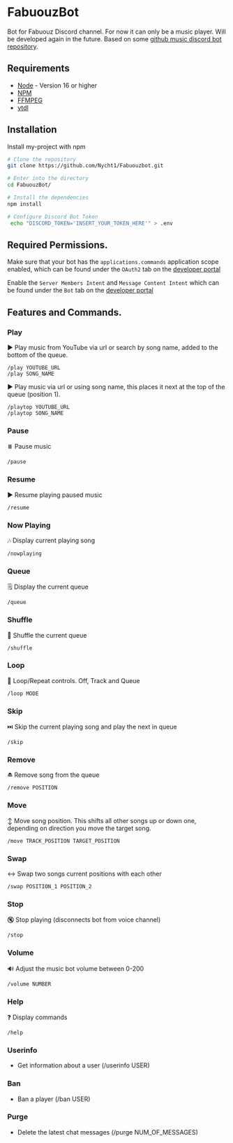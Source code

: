 # FabuouzBot

Bot for Fabuouz Discord channel. For now it can only be a music player. Will be developed again in the future. Based on some [github music discord bot repository](https://github.com/TannerGabriel/discord-bot).

## Requirements

- [Node](https://nodejs.org/en/) - Version 16 or higher
- [NPM](https://www.npmjs.com/)
- [FFMPEG](https://www.ffmpeg.org/)
- [ytdl](https://github.com/ytdl-org/youtube-dl)

## Installation

Install my-project with npm

```bash
# Clone the repository
git clone https://github.com/Nycht1/Fabuouzbot.git

# Enter into the directory
cd FabuouzBot/

# Install the dependencies
npm install

# Configure Discord Bot Token
 echo "DISCORD_TOKEN='INSERT_YOUR_TOKEN_HERE'" > .env
```

## Required Permissions.

Make sure that your bot has the `applications.commands` application scope enabled, which can be found under the `OAuth2` tab on the [developer portal](https://discord.com/developers/applications/)

Enable the `Server Members Intent` and `Message Content Intent` which can be found under the `Bot` tab on the [developer portal](https://discord.com/developers/applications/)

## Features and Commands.

### Play

▶️ Play music from YouTube via url or search by song name, added to the bottom of the queue.

`/play YOUTUBE_URL`  
`/play SONG_NAME`

▶️ Play music via url or using song name, this places it next at the top of the queue (position 1).

`/playtop YOUTUBE_URL`  
`/playtop SONG_NAME`

### Pause

⏸️ Pause music

`/pause`

### Resume

▶️ Resume playing paused music

`/resume`

### Now Playing

🎶 Display current playing song

`/nowplaying`

### Queue

🗒️ Display the current queue

`/queue`

### Shuffle

🔀 Shuffle the current queue

`/shuffle`

### Loop

🔁 Loop/Repeat controls. Off, Track and Queue

`/loop MODE`

### Skip

⏭️ Skip the current playing song and play the next in queue

`/skip`

### Remove

⏏ Remove song from the queue

`/remove POSITION`

### Move

↕ Move song position. This shifts all other songs up or down one, depending on direction you move the target song.

`/move TRACK_POSITION TARGET_POSITION`

### Swap

↔️ Swap two songs current positions with each other

`/swap POSITION_1 POSITION_2`

### Stop

🔇 Stop playing (disconnects bot from voice channel)

`/stop`

### Volume

🔊 Adjust the music bot volume between 0-200

`/volume NUMBER`

### Help

❓ Display commands

`/help`

### Userinfo

- Get information about a user (/userinfo USER)

### Ban

- Ban a player (/ban USER)

### Purge

- Delete the latest chat messages (/purge NUM_OF_MESSAGES)
